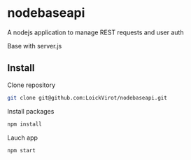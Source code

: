 # nodebaseapi
A nodejs application to manage REST requests and user auth

Base with server.js

## Install
Clone repository
```bash
git clone git@github.com:LoickVirot/nodebaseapi.git
```
Install packages
```bash
npm install
```

Lauch app
```bash
npm start
```
